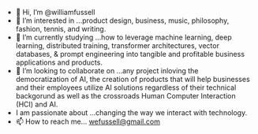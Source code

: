 - 👋 Hi, I’m @williamfussell
- 👀 I’m interested in ...product design, business, music, philosophy, fashion, tennis, and writing.
- 🌱 I’m currently studying ...how to leverage machine learning, deep learning, distributed training, transformer architectures, vector databases, & prompt engineering into tangible and profitable business applications and products.
- 💞️ I’m looking to collaborate on ...any project inloving the democratization of AI, the creation of products that will help businesses and their employees utilize AI solutions regardless of their technical backgorund as well as the crossroads Human Computer Interaction (HCI) and AI.
- I am passionate about ...changing the way we interact with technology. 
- 📫 How to reach me... wefussell@gmail.com

<!---
williamfussell/williamfussell is a ✨ special ✨ repository because its `README.md` (this file) appears on your GitHub profile.
You can click the Preview link to take a look at your changes.
--->
